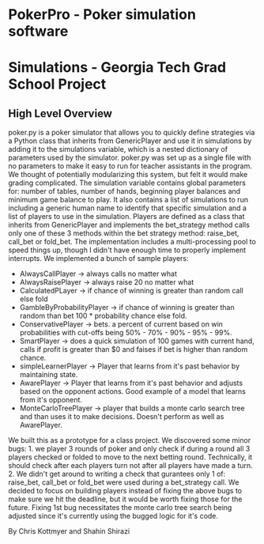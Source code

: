 # PokerPro - Poker simulation software 
# Simulations - Georgia Tech Grad School Project 

## High Level Overview

poker.py is a poker simulator that allows you to quickly define strategies via a Python class that inherits from GenericPlayer and use it in simulations by adding it to the simulations variable, which is a nested dictionary of parameters used by the simulator.  poker.py was set up as a single file with no parameters to make it easy to run for teacher assistants in the program.  We thought of potentially modularizing this system, but felt it would make grading complicated.  The simulation variable contains global parameters for: number of tables, number of hands, beginning player balances and minimum game balance to play.  It also contains a list of simulations to run including a generic human name to identify that specific simulation and a list of players to use in the simulation.  Players are defined as a class that inherits from GenericPlayer and implements the bet_strategy method calls only one of these 3 methods within the bet strategy method: raise_bet, call_bet or fold_bet.  The implementation includes a multi-processing pool to speed things up, though I didn't have enough time to properly implement interrupts.  We implemented a bunch of sample players:

* AlwaysCallPlayer -> always calls no matter what
* AlwaysRaisePlayer -> always raise 20 no matter what
* CalculatedPLayer -> if chance of winning is greater than random call else fold
* GambleByProbabilityPlayer -> if chance of winning is greater than random than bet 100 * probability chance else fold.
* ConservativePlayer -> bets. a percent of current based on win probabilities with cut-offs being 50% - 70% -  90% - 95% - 99%.
* SmartPlayer -> does a quick simulation of 100 games with current hand, calls if profit is greater than $0 and faises if bet is higher than random chance.
* simpleLearnerPlayer -> Player that learns from it's past behavior by maintaining state.
* AwarePlayer -> Player that learns from it's past behavior and adjusts based on the opponent actions.  Good example of a model that learns from it's opponent.
* MonteCarloTreePlayer -> player that builds a monte carlo search tree and than uses it to make decisions.  Doesn't perform as well as AwarePlayer.

We built this as a prototype for a class project.  We discovered some minor bugs: 1. we player 3 rounds of poker and only check if during a round all 3 players checked or folded to move to the next betting round.  Technically, it should check after each players turn not after all players have made a turn.  2. We didn't get around to writing a check that gurantees only 1 of: raise_bet, call_bet or fold_bet were used during a bet_strategy call.  We decided to focus on building players instead of fixing the above bugs to make sure we hit the deadline, but it would be worth fixing those for the future.  Fixing 1st bug necessitates the monte carlo tree search being adjusted since it's currently using the bugged logic for it's code.

By Chris Kottmyer and Shahin Shirazi
